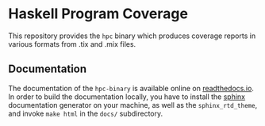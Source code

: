 # Haskell Program Coverage

This repository provides the `hpc` binary which produces coverage reports in various formats from .tix and .mix files.

## Documentation

The documentation of the `hpc-binary` is available online on [readthedocs.io](https://hpc-bin.readthedocs.io/en/latest/index.html).
In order to build the documentation locally, you have to install the [sphinx](https://www.sphinx-doc.org/en/master/) documentation generator on your machine, as well as the `sphinx_rtd_theme`, and invoke `make html` in the `docs/` subdirectory.